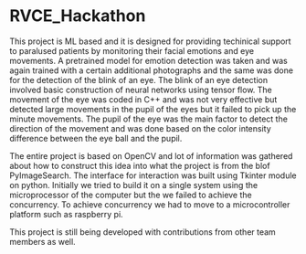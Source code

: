 # RVCE_Hackathon

This project is ML based and it is designed for providing techinical support to paralused patients by monitoring their facial emotions and eye movements.
A pretrained model for emotion detection was taken and was again trained with a certain additional photographs and the same was done for the detection of the blink of an eye.
The blink of an eye detection involved basic construction of neural networks using tensor flow.
The movement of the eye was coded in C++ and was not very effective but detected large movements in the pupil of the eyes but it failed to pick up the minute movements.
The pupil of the eye was the main factor to detect the direction of the movement and was done based on the color intensity difference between the eye ball and the pupil.

The entire project is based on OpenCV and lot of information was gathered about how to construct this idea into what the project is from the blof PyImageSearch.
The interface for interaction was built using Tkinter module on python. Initially we tried to build it on a single system using the microprocessor of the computer but the we failed to achieve the concurrency.
To achieve concurrency we had to move to a microcontroller platform such as raspberry pi.

This project is still being developed with contributions from other team members as well.
